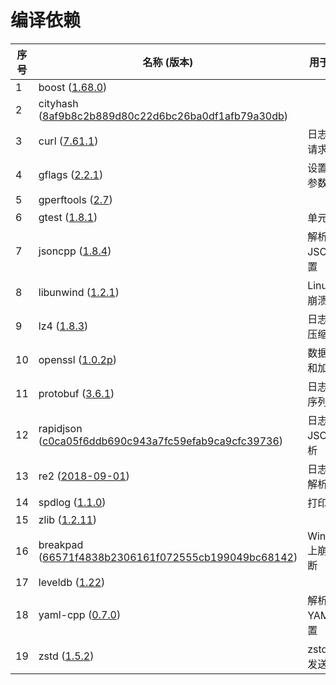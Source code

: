 # 编译依赖



| **序号** | **名称 (版本)**                                                                                                                                | **用于……**     |
| ------ | ------------------------------------------------------------------------------------------------------------------------------------------ | ------------ |
| 1      | boost ([1.68.0](https://www.boost.org/users/history/version\_1\_68\_0.html))                                                               |              |
| 2      | cityhash ([8af9b8c2b889d80c22d6bc26ba0df1afb79a30db](https://github.com/google/cityhash/tree/8af9b8c2b889d80c22d6bc26ba0df1afb79a30db))    |              |
| 3      | curl ([7.61.1](https://curl.se/download/))                                                                                                 | 日志传输请求       |
| 4      | gflags ([2.2.1](https://github.com/gflags/gflags/releases/tag/v2.2.1))                                                                     | 设置系统参数       |
| 5      | gperftools ([2.7](https://github.com/gperftools/gperftools/releases/tag/gperftools-2.7))                                                   |              |
| 6      | gtest ([1.8.1](https://github.com/google/googletest/releases/tag/release-1.8.1))                                                           | 单元测试         |
| 7      | jsoncpp ([1.8.4](https://github.com/open-source-parsers/jsoncpp/releases/tag/1.8.4))                                                       | 解析JSON配置     |
| 8      | libunwind ([1.2.1](https://github.com/libunwind/libunwind/releases/tag/v1.2.1))                                                            | Linux上崩溃诊断   |
| 9      | lz4 ([1.8.3](https://github.com/lz4/lz4/releases/tag/v1.8.3))                                                                              | 日志传输压缩       |
| 10     | openssl ([1.0.2p](https://www.openssl.org/source/old/1.0.2/))                                                                              | 数据签名和加密      |
| 11     | protobuf ([3.6.1](https://github.com/protocolbuffers/protobuf/releases/tag/v3.6.1))                                                        | 日志传输序列化      |
| 12     | rapidjson ([c0ca05f6ddb690c943a7fc59efab9ca9cfc39736](https://github.com/Tencent/rapidjson/tree/c0ca05f6ddb690c943a7fc59efab9ca9cfc39736)) | 日志JSON解析     |
| 13     | re2 ([2018-09-01](https://github.com/google/re2/releases/tag/2018-09-01))                                                                  | 日志正则解析       |
| 14     | spdlog ([1.1.0](https://github.com/gabime/spdlog/releases/tag/v1.1.0))                                                                     | 打印日志         |
| 15     | zlib ([1.2.11](https://github.com/madler/zlib/releases/tag/v1.2.11))                                                                       |              |
| 16     | breakpad ([66571f4838b2306161f072555cb199049bc68142](https://github.com/google/breakpad/tree/66571f4838b2306161f072555cb199049bc68142))    | Windows上崩溃诊断 |
| 17     | leveldb ([1.22](https://github.com/google/leveldb/releases/tag/1.22))                                                                      |              |
| 18     | yaml-cpp ([0.7.0](https://github.com/jbeder/yaml-cpp/releases/tag/yaml-cpp-0.7.0))                                                         | 解析YAML配置     |
| 19     | zstd ([1.5.2](https://github.com/facebook/zstd/releases/tag/v1.5.2)) | zstd压缩发送数据 |
